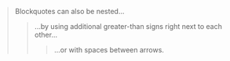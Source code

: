 > Blockquotes can also be nested...
>> ...by using additional greater-than signs right next to each other...
> > > ...or with spaces between arrows.